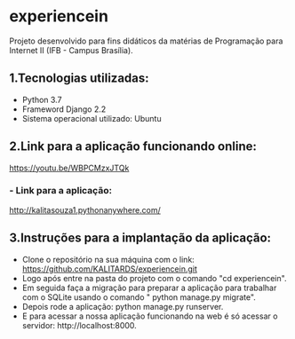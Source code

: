 # experiencein
Projeto desenvolvido para fins didáticos da matérias de Programação para Internet II (IFB - Campus Brasília).

## 1.Tecnologias utilizadas:
- Python 3.7
- Frameword Django 2.2
- Sistema operacional utilizado: Ubuntu

## 2.Link para a aplicação funcionando online: 
https://youtu.be/WBPCMzxJTQk
### - Link para a aplicação:
http://kalitasouza1.pythonanywhere.com/

## 3.Instruções para a implantação da aplicação:
- Clone o repositório na sua máquina com o link: https://github.com/KALITARDS/experiencein.git
- Logo após entre na pasta do projeto com o comando "cd experiencein".
- Em seguida faça a migração para preparar a aplicação para trabalhar com o SQLite usando o comando " python manage.py migrate".
- Depois rode a aplicação: python manage.py runserver.
- E para acessar a nossa aplicação funcionando na web é só acessar o servidor: http://localhost:8000.

